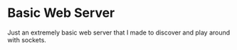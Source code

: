 Basic Web Server
============

Just an extremely basic web server that I made to discover and play around with sockets.
